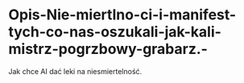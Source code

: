 # Opis-Nie-miertlno-ci-i-manifest-tych-co-nas-oszukali-jak-kali-mistrz-pogrzbowy-grabarz.-
Jak chce AI dać leki na niesmiertelność. 
